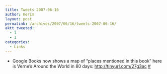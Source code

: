 ```yaml
---
title: Tweets 2007-06-16
author: Kerim
layout: post
permalink: /archives/2007/06/16/tweets-2007-06-16/
aktt_tweeted:
  - 1
  - 1
categories:
  - Links
---
```

  * Google Books now shows a map of &#8220;places mentioned in this book&#8221; here is Verne&#8217;s Around the World in 80 days: <a href="http://tinyurl.com/27g3ac" onclick="_gaq.push(['_trackEvent', 'outbound-article', 'http://tinyurl.com/27g3ac', 'http://tinyurl.com/27g3ac']);"  rel="nofollow">http://tinyurl.com/27g3ac</a> <a href="http://twitter.com/kerim/statuses/106734252" onclick="_gaq.push(['_trackEvent', 'outbound-article', 'http://twitter.com/kerim/statuses/106734252', '#']);" >#</a>


